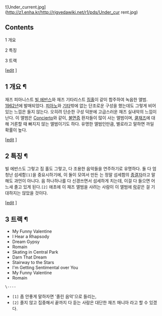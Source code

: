 ![Under_current.jpg](http://z1.enha.kr/http://rigvedawiki.net/r1/pds/Under_cur
rent.jpg)

  

## Contents

    

1 개요

2 특징

3 트랙

[[edit](http://rigvedawiki.net/r1/wiki.php/Undercurrent?action=edit&section=1)
]

## 1 개요 ¶

재즈 피아니스트 [빌 에반스](%EB%B9%8C%20%EC%97%90%EB%B0%98%EC%8A%A4.md)와 재즈 기타리스트 [짐홀](%EC%A7%90%20%ED%99%80.md)이 같이 합주하여 녹음한 앨범. [1962년](1962%EB%85%84.md)에
발매되었다. [피아노](%ED%94%BC%EC%95%84%EB%85%B8.md)와
[기타](%EA%B8%B0%ED%83%80.md)밖에 없는 단조로운 구성을 했는데도 그렇게 비어있는 느낌은 들지 않는다. 오히려 단순한
구성 덕분에 고급스러운 재즈 실내악의 느낌이 난다. 이 앨범은 [Concierto](Concierto.md)와 같이,
[불면증](%EB%B6%88%EB%A9%B4%EC%A6%9D.md) 환자들이 많이 사는 앨범이며, [쿨재즈](%EC%BF%A8%20%EC%9E%AC%EC%A6%88.md)에 대해 거론할 때 빠지지 않는 앨범이기도 하다. 유명한
앨범인만큼, 별로라고 말하면 까일 확률이 높다.

[[edit](http://rigvedawiki.net/r1/wiki.php/Undercurrent?action=edit&section=2)
]

## 2 특징 ¶

빌 에반스도 그렇고 짐 홀도 그렇고, 다 조용한 음악들을 연주하기로 유명하다. 둘 다 엄청난 섬세함`[1]`을 중요시하기에, 이 둘이 모여서
만든 <Undercurrent>는 정말 섬세함의 [종결자](%EC%A2%85%EA%B2%B0%EC%9E%90.md)라고 말해도 과언이
아니다. 음 하나하나를 다 신경쓰면서 섬세하게 치는데, 이걸 다 들으면 어느새 졸고 있게 된다.`[2]` 애초에 이 재즈 앨범을 사려는
사람이 이 앨범에 [락](%EB%9D%BD.md)같은 걸 기대하지는 않았을 것이다.

[[edit](http://rigvedawiki.net/r1/wiki.php/Undercurrent?action=edit&section=3)
]

## 3 트랙 ¶

  * My Funny Valentine
  * I Hear a Rhapsody
  * Dream Gypsy
  * Romain
  * Skating in Central Park
  * Darn That Dream
  * Stairway to the Stars 
  * I'm Getting Sentimental over You
  * My Funny Valentine <Alternate Take>
  * Romain <Alternate Take>

`\----`

  * `[1]` 좀 안좋게 말하자면 '졸린 음악'으로 들리는,
  * `[2]` 졸지 않고 집중해서 끝까지 다 듣는 사람은 대단한 재즈 매니아 라고 할 수 있겠다.


